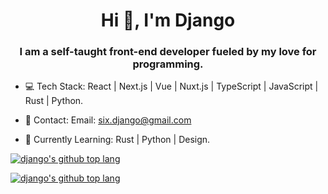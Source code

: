 <h1 align="center">Hi 👋, I'm Django</h1>

<h3 align="center">I am a self-taught front-end developer fueled by my love for programming.</h3>

- 💻 Tech Stack: React | Next.js | Vue | Nuxt.js | TypeScript | JavaScript | Rust | Python.

- 📮 Contact: Email: six.django@gmail.com

- 📖 Currently Learning: Rust | Python | Design.


[![django's github top lang](https://github-readme-stats.vercel.app/api/top-langs/?username=sixdjango&layout=compact&card_width=1000&theme=dark#gh-dark-mode-only)](https://github.com/anuraghazra/github-readme-stats#gh-dark-mode-only)

[![django's github top lang](https://github-readme-stats.vercel.app/api/top-langs/?username=sixdjango&layout=compact&card_width=1000&theme=buefy#gh-light-mode-only)](https://github.com/anuraghazra/github-readme-stats#gh-light-mode-only)